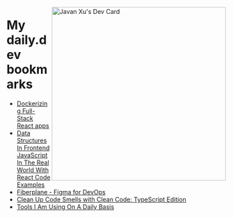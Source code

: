 
<a href="https://app.daily.dev/JavanXU"><img align="right" src="https://api.daily.dev/devcards/e45a150971844cd6959a94bb94e861ea.png?r=quw" width="400" alt="Javan Xu's Dev Card"/></a>

# My daily.dev bookmarks
<!-- daily.dev BOOKMARKS:START -->
- [Dockerizing Full-Stack React apps](https://app.daily.dev/posts/2wSioVXVH?utm_source=rss&utm_medium=bookmarks&utm_campaign=6ueXw3FRNQzpNtewCDbI6)
- [Data Structures In Frontend JavaScript In The Real World With React Code Examples](https://app.daily.dev/posts/Z97NHaDVI?utm_source=rss&utm_medium=bookmarks&utm_campaign=6ueXw3FRNQzpNtewCDbI6)
- [Fiberplane - Figma for DevOps](https://app.daily.dev/posts/LeqV4SnPf?utm_source=rss&utm_medium=bookmarks&utm_campaign=6ueXw3FRNQzpNtewCDbI6)
- [Clean Up Code Smells with Clean Code: TypeScript Edition](https://app.daily.dev/posts/d6aiMhL44?utm_source=rss&utm_medium=bookmarks&utm_campaign=6ueXw3FRNQzpNtewCDbI6)
- [Tools I Am Using On A Daily Basis](https://app.daily.dev/posts/rECk6xagZ?utm_source=rss&utm_medium=bookmarks&utm_campaign=6ueXw3FRNQzpNtewCDbI6)
<!-- daily.dev BOOKMARKS:END -->
